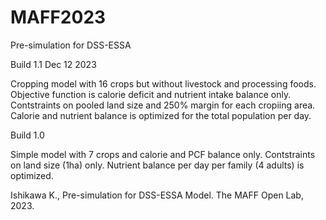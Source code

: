 # MAFF2023
Pre-simulation for DSS-ESSA

Build 1.1 Dec 12 2023

Cropping model with 16 crops but without livestock and processing foods.
Objective function is calorie deficit and nutrient intake balance only.
Contstraints on pooled land size and 250% margin for each cropiing area.
Calorie and nutrient balance is optimized for the total population per day.

Build 1.0

Simple model with 7 crops and calorie and PCF balance only.
Contstraints on land size (1ha) only.
Nutrient balance per day per family (4 adults) is optimized.

Ishikawa K., Pre-simulation for DSS-ESSA Model. The MAFF Open Lab, 2023.
